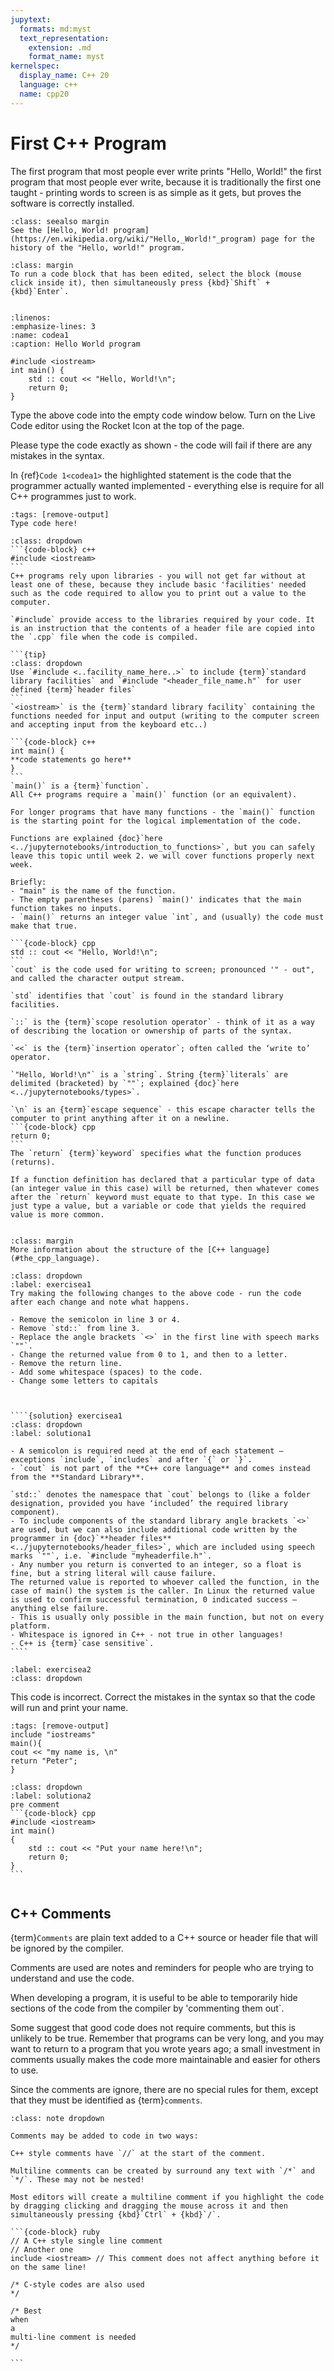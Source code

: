 ```yaml
---
jupytext:
  formats: md:myst
  text_representation:
    extension: .md
    format_name: myst
kernelspec:
  display_name: C++ 20
  language: c++
  name: cpp20
---
```


# First C++ Program

The first program that most people ever write prints "Hello, World!" the first program that most people ever write, because it is traditionally the first one taught - printing words to screen is as simple as it gets, but proves the software is correctly installed.
```{Admonition} History of the Hello World Program
:class: seealso margin
See the [Hello, World! program](https://en.wikipedia.org/wiki/"Hello,_World!"_program) page for the history of the "Hello, world!" program.
```
```{tip}
:class: margin
To run a code block that has been edited, select the block (mouse click inside it), then simultaneously press {kbd}`Shift` + {kbd}`Enter`. 
```
`````{code_example-start}
`````
```{code-block} c++
:linenos: 
:emphasize-lines: 3
:name: codea1
:caption: Hello World program

#include <iostream>
int main() {
	std :: cout << "Hello, World!\n";
	return 0;
}
```
Type the above code into the empty code window below. Turn on the Live Code editor using the Rocket Icon at the top of the page.

Please type the code exactly as shown - the code will fail if there are any mistakes in the syntax. 

In {ref}`Code 1<codea1>` the highlighted statement is the code that the programmer actually wanted implemented - everything else is require for all C++ programmes just to work.

````{code-cell} c++
:tags: [remove-output]
Type code here!
````
````{admonition} Code Explanation
:class: dropdown
```{code-block} c++
#include <iostream>
```
C++ programs rely upon libraries - you will not get far without at least one of these, because they include basic 'facilities' needed such as the code required to allow you to print out a value to the computer.

`#include` provide access to the libraries required by your code. It is an instruction that the contents of a header file are copied into the `.cpp` file when the code is compiled.

```{tip}
:class: dropdown
Use `#include <..facility_name_here..>` to include {term}`standard library facilities` and `#include "<header_file_name.h"` for user defined {term}`header files`
```
`<iostream>` is the {term}`standard library facility` containing the functions needed for input and output (writing to the computer screen and accepting input from the keyboard etc..)

```{code-block} c++
int main() {
**code statements go here**
}
```
`main()` is a {term}`function`.
All C++ programs require a `main()` function (or an equivalent).

For longer programs that have many functions - the `main()` function is the starting point for the logical implementation of the code.

Functions are explained {doc}`here <../jupyternotebooks/introduction_to_functions>`, but you can safely leave this topic until week 2. we will cover functions properly next week. 

Briefly:
- "main" is the name of the function.
- The empty parentheses (parens) `main()' indicates that the main function takes no inputs.
- `main()` returns an integer value `int`, and (usually) the code must make that true.

```{code-block} cpp
std :: cout << "Hello, World!\n";
```
`cout` is the code used for writing to screen; pronounced '" - out", and called the character output stream.

`std` identifies that `cout` is found in the standard library facilities.

`::` is the {term}`scope resolution operator` - think of it as a way of describing the location or ownership of parts of the syntax.

`<<` is the {term}`insertion operator`; often called the ‘write to’ operator.

`"Hello, World!\n"` is a `string`. String {term}`literals` are delimited (bracketed) by `""`; explained {doc}`here <../jupyternotebooks/types>`.

`\n` is an {term}`escape sequence` - this escape character tells the computer to print anything after it on a newline. 
```{code-block} cpp
return 0;
```
The `return` {term}`keyword` specifies what the function produces (returns).

If a function definition has declared that a particular type of data (an integer value in this case) will be returned, then whatever comes after the `return` keyword must equate to that type. In this case we just type a value, but a variable or code that yields the required value is more common.

````
`````{code_example-end}
`````
```{seealso}
:class: margin
More information about the structure of the [C++ language](#the_cpp_language).
```
`````{exercise} 
:class: dropdown
:label: exercisea1
Try making the following changes to the above code - run the code after each change and note what happens.

- Remove the semicolon in line 3 or 4. 
- Remove `std::` from line 3.
- Replace the angle brackets `<>` in the first line with speech marks `""`.
- Change the returned value from 0 to 1, and then to a letter.
- Remove the return line.
- Add some whitespace (spaces) to the code.
- Change some letters to capitals



````{solution} exercisea1 
:class: dropdown
:label: solutiona1

- A semicolon is required need at the end of each statement – exceptions `include`, `includes` and after `{` or `}`. 
- `cout` is not part of the **C++ core language** and comes instead from the **Standard Library**. 

`std::` denotes the namespace that `cout` belongs to (like a folder designation, provided you have ‘included’ the required library component). 
- To include components of the standard library angle brackets `<>` are used, but we can also include additional code written by the programmer in {doc}`**header files** <../jupyternotebooks/header_files>`, which are included using speech marks `""`, i.e. `#include "myheaderfile.h"`.
- Any number you return is converted to an integer, so a float is fine, but a string literal will cause failure. 
The returned value is reported to whoever called the function, in the case of main() the system is the caller. In Linux the returned value is used to confirm successful termination, 0 indicated success – anything else failure.
- This is usually only possible in the main function, but not on every platform.
- Whitespace is ignored in C++ - not true in other languages!
- C++ is {term}`case sensitive`.
````
`````
``````{exercise-start}
:label: exercisea2
:class: dropdown
``````
This code is incorrect. Correct the mistakes in the syntax so that the code will run and print your name.
`````{code-cell} c++
:tags: [remove-output]
include "iostreams"
main(){
cout << "my name is, \n"
return "Peter";
}
`````
`````{solution} exercisea2
:class: dropdown
:label: solutiona2
pre comment
```{code-block} cpp
#include <iostream>
int main()
{
	std :: cout << "Put your name here!\n";
	return 0;
}
```
`````
``````{exercise-end}
``````
## C++ Comments

{term}`Comments` are plain text added to a C++ source or header file that will be ignored by the compiler.

Comments are used are notes and reminders for people who are trying to understand and use the code.

When developing a program, it is useful to be able to temporarily hide sections of the code from the compiler by 'commenting them out`.

Some suggest that good code does not require comments, but this is unlikely to be true. Remember that programs can be very long, and you may want to return to a program that you wrote years ago; a small investment in comments usually makes the code more maintainable and easier for others to use.

Since the comments are ignore, there are no special rules for them, except that they must be identified as {term}`comments`.

````{admonition} How to Insert Comments
:class: note dropdown

Comments may be added to code in two ways:

C++ style comments have `//` at the start of the comment.

Multiline comments can be created by surround any text with `/*` and `*/`. These may not be nested!

Most editors will create a multiline comment if you highlight the code by dragging clicking and dragging the mouse across it and then simultaneously pressing {kbd}`Ctrl` + {kbd}`/`.

```{code-block} ruby
// A C++ style single line comment
// Another one
include <iostream> // This comment does not affect anything before it on the same line!

/* C-style codes are also used 
*/

/* Best 
when 
a 
multi-line comment is needed
*/

```
````
